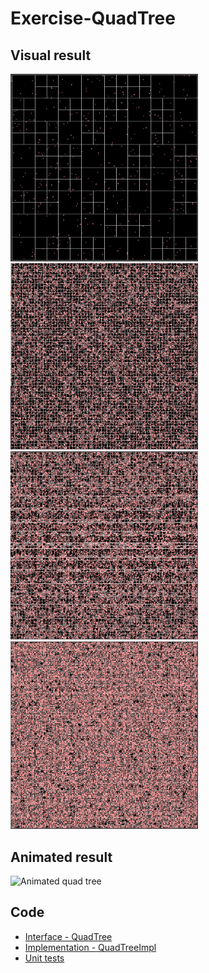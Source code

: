 # Exercise-QuadTree

## Visual result

<img src="doc/QuadTree-1.png" alt="Quad tree after few seconds" width="300"/> <img src="doc/QuadTree-2.png" alt="Quad tree after more seconds" width="300"/>
<img src="doc/QuadTree-3.png" alt="Quad tree after more seconds" width="300"/> <img src="doc/QuadTree-4.png" alt="Quad tree after a long time" width="300"/>

## Animated result

<img src="doc/QuadTree.gif" alt="Animated quad tree"/>

## Code

- [Interface - QuadTree](src/main/kotlin/fr/o80/QuadTree.kt)
- [Implementation - QuadTreeImpl](src/main/kotlin/fr/o80/QuadTreeImpl.kt)
- [Unit tests](src/test/kotlin/fr/o80)

